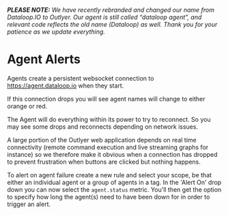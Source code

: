 _**PLEASE NOTE:** We have recently rebranded and changed our name from Dataloop.IO to Outlyer. Our agent is still called “dataloop agent”, and relevant code reflects the old name (Dataloop) as well. Thank you for your patience as we update everything._

# Agent Alerts

Agents create a persistent websocket connection to <https://agent.dataloop.io> when they start.

If this connection drops you will see agent names will change to either orange or red.

The Agent will do everything within its power to try to reconnect. So you may see some drops and reconnects depending on network issues.

A large portion of the Outlyer web application depends on real time connectivity (remote command execution and live streaming graphs for instance) so we therefore make it obvious when a connection has dropped to prevent frustration when buttons are clicked but nothing happens.

To alert on agent failure create a new rule and select your scope, be that either an individual agent or a group of agents in a tag. In the 'Alert On' drop down you can now select the `agent.status` metric. You'll then get the option to specify how long the agent(s) need to have been down for in order to trigger an alert.
